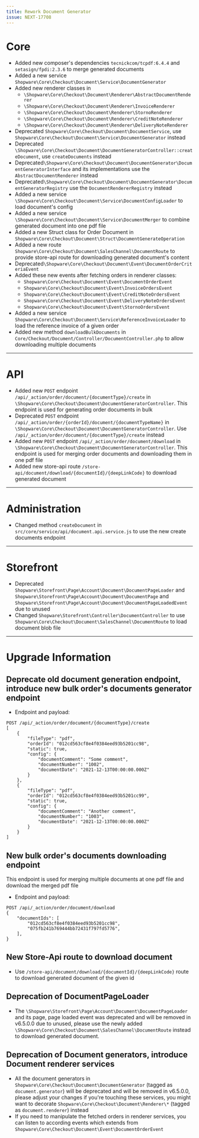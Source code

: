 ```yaml
---
title: Rework Document Generator
issue: NEXT-17708
---
```

# Core
* Added new composer's dependencies `tecnickcom/tcpdf:6.4.4` and `setasign/fpdi:2.3.6` to merge generated documents
* Added a new service `Shopware\Core\Checkout\Document\Service\DocumentGenerator`
* Added new renderer classes in
    * `\Shopware\Core\Checkout\Document\Renderer\AbstractDocumentRenderer`
    * `\Shopware\Core\Checkout\Document\Renderer\InvoiceRenderer`
    * `\Shopware\Core\Checkout\Document\Renderer\StornoRenderer`
    * `\Shopware\Core\Checkout\Document\Renderer\CreditNoteRenderer`
    * `\Shopware\Core\Checkout\Document\Renderer\DeliveryNoteRenderer`
* Deprecated `Shopware\Core\Checkout\Document\DocumentService`, use `Shopware\Core\Checkout\Document\Service\DocumentGenerator` instead
* Deprecated `\Shopware\Core\Checkout\Document\DocumentGeneratorController::createDocument`, use `createDocuments` instead
* Deprecated`\Shopware\Core\Checkout\Document\DocumentGenerator\DocumentGeneratorInterface` and its implementations use the `AbstractDocumentRenderer` instead
* Deprecated`\Shopware\Core\Checkout\Document\DocumentGenerator\DocumentGeneratorRegistry` use the `DocumentRendererRegistry` instead
* Added a new service `\Shopware\Core\Checkout\Document\Service\DocumentConfigLoader` to load document's config
* Added a new service `\Shopware\Core\Checkout\Document\Service\DocumentMerger` to combine generated document into one pdf file
* Added a new Struct class for Order Document in `Shopware\Core\Checkout\Document\Struct\DocumentGenerateOperation`
* Added a new route `Shopware\Core\Checkout\Document\SalesChannel\DocumentRoute` to provide store-api route for downloading generated document's content
* Deprecated`\Shopware\Core\Checkout\Document\Event\DocumentOrderCriteriaEvent`
* Added these new events after fetching orders in renderer classes:
    * `Shopware\Core\Checkout\Document\Event\DocumentOrderEvent`   
    * `Shopware\Core\Checkout\Document\Event\InvoiceOrdersEvent`   
    * `Shopware\Core\Checkout\Document\Event\CreditNoteOrdersEvent`   
    * `Shopware\Core\Checkout\Document\Event\DeliveryNoteOrdersEvent`   
    * `Shopware\Core\Checkout\Document\Event\StornoOrdersEvent`
* Added a new service `Shopware\Core\Checkout\Document\Service\ReferenceInvoiceLoader` to load the reference invoice of a given order
* Added new method `downloadBulkDocuments` in `Core/Checkout/Document/Controller/DocumentController.php` to allow downloading multiple documents
___
# API
* Added new `POST` endpoint `/api/_action/order/document/{documentType}/create` in `\Shopware\Core\Checkout\Document\DocumentGeneratorController`. This endpoint is used for generating order documents in bulk
* Deprecated `POST` endpoint `/api/_action/order/{orderId}/document/{documentTypeName}` in `\Shopware\Core\Checkout\Document\DocumentGeneratorController`. Use `/api/_action/order/document/{documentType}/create` instead
* Added new `POST` endpoint `/api/_action/order/document/download` in `\Shopware\Core\Checkout\Document\DocumentGeneratorController`. This endpoint is used for merging order documents and downloading them in one pdf file
* Added new store-api route `/store-api/document/download/{documentId}/{deepLinkCode}` to download generated document
___
# Administration
* Changed method `createDocument` in `src/core/service/api/document.api.service.js` to use the new create documents endpoint
___
# Storefront
* Deprecated `Shopware\Storefront\Page\Account\Document\DocumentPageLoader` and `Shopware\Storefront\Page\Account\Document\DocumentPage` and `Shopware\Storefront\Page\Account\Document\DocumentPageLoadedEvent` due to unused
* Changed `Shopware\Storefront\Controller\DocumentController` to use `Shopware\Core\Checkout\Document\SalesChannel\DocumentRoute` to load document blob file
___
# Upgrade Information

## Deprecate old document generation endpoint, introduce new bulk order's documents generator endpoint

* Endpoint and payload:
```
POST /api/_action/order/document/{documentType}/create
[
    {
        "fileType": "pdf",
        "orderId": "012cd563cf8e4f0384eed93b5201cc98",
        "static": true,
        "config": {
            "documentComment": "Some comment",
            "documentNumber": "1002",
            "documentDate": "2021-12-13T00:00:00.000Z"
        }
    }, 
    {        
        "fileType": "pdf",
        "orderId": "012cd563cf8e4f0384eed93b5201cc99",
        "static": true,
        "config": {
            "documentComment": "Another comment",
            "documentNumber": "1003",
            "documentDate": "2021-12-13T00:00:00.000Z"
        }
    }
]
```

## New bulk order's documents downloading endpoint

This endpoint is used for merging multiple documents at one pdf file and download the merged pdf file

* Endpoint and payload:
```
POST /api/_action/order/document/download
{
    "documentIds": [
        "012cd563cf8e4f0384eed93b5201cc98",
        "075fb241b769444bb72431f797fd5776",
    ],
}
```

## New Store-Api route to download document

* Use `/store-api/document/download/{documentId}/{deepLinkCode}` route to download generated document of the given id

## Deprecation of DocumentPageLoader

* The `\Shopware\Storefront\Page\Account\Document\DocumentPageLoader` and its page, page loaded event was deprecated and will be removed in v6.5.0.0 due to unused, please use the newly added `\Shopware\Core\Checkout\Document\SalesChannel\DocumentRoute` instead to download generated document. 

## Deprecation of Document generators, introduce Document renderer services

* All the document generators in `Shopware\Core\Checkout\Document\DocumentGenerator` (tagged as `document.generator`) will be deprecated and will be removed in v6.5.0.0, please adjust your changes if you're touching these services, you might want to decorate `Shopware\Core\Checkout\Document\Renderer\*` (tagged as `document.renderer`) instead
* If you need to manipulate the fetched orders in renderer services, you can listen to according events which extends from `Shopware\Core\Checkout\Document\Event\DocumentOrderEvent`
